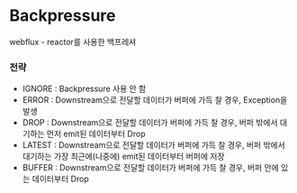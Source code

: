 # Backpressure
webflux - reactor를 사용한 백프레셔

### 전략

- IGNORE : Backpressure 사용 안 함
- ERROR : Downstream으로 전달할 데이터가 버퍼에 가득 찰 경우, Exception을 발생
- DROP : Downstream으로 전달할 데이터가 버퍼에 가득 찰 경우, 버퍼 밖에서 대기하는 먼저 emit된 데이터부터 Drop
- LATEST : Downstream으로 전달할 데이터가 버퍼에 가득 찰 경우, 버퍼 밖에서 대기하는 가장 최근에(나중에) emit된 데이터부터 버퍼에 저장
- BUFFER : Downstream으로 전달할 데이터가 버퍼에 가득 찰 경우, 버퍼 안에 있는 데이터부터 Drop
